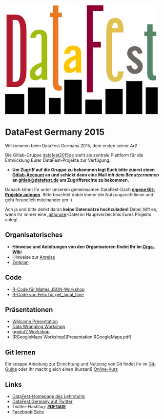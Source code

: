 ![DataFest](img/Datafest_small.png)

# DataFest Germany 2015
Willkommen beim DataFest Germany 2015, dem ersten seiner Art!

Die Gitlab-Gruppe [datafest2015de](https://gitlab.com/groups/datafest15de) steht 
als zentrale Plattform für die Entwicklung Eurer DataFest-Projekte zur Verfügung.

- **Um Zugriff auf die Gruppe zu bekommen legt Euch bitte zuerst einen
[Gitlab-Account](https://gitlab.com/users/sign_in) an und schickt dann eine Mail
*mit dem Benutzernamen* an gitlab@datafest.de um Zugriffsrechte zu bekommen.**

Danach könnt Ihr unter unserem gemeinsamen DataFest-Dach **[eigene Git-Projekte 
anlegen](https://gitlab.com/projects/new?namespace_id=132941)**. Bitte beachtet 
dabei immer die Nutzungsrichtlinien und geht freundlich miteinander um :) 

Ach ja und bitte denkt daran **keine Datensätze hochzuladen!** Dabei hilft es, wenn Ihr immer eine [.gitignore](./.gitignore)-Datei im 
Hauptverzeichnis Eures Projekts anlegt.

## Organisatorisches
- **Hinweise und Anleitungen von den Organisatoren findet Ihr im 
[Orga-Wiki](https://gitlab.com/datafest15de/orga/wikis/home)**
- Hinweise zur [Anreise](https://gitlab.com/datafest15de/orga/wikis/VenueandDirections)
- [Zeitplan](https://gitlab.com/datafest15de/orga/wikis/Schedule)

## Code
- [R-Code für Maltes JSON-Workshop](json.r)
- [R-Code von Felix für get_local_time](get_local_time.R)

## Präsentationen
- [Welcome Presentation](Welcome_Presentation_DF15DE.pdf)
- [Data Wrangling Workshop](data_wrangling_workshop.html)
- [ggplot2 Workshop](ggplot2_workshop.html)
- [RGoogleMaps Workshop](Presentation RGoogleMaps.pdf)


## Git lernen
Ein knappe Anleitung zur Einrichtung und Nutzung von Git findet Ihr im 
[Git-Guide](http://rogerdudler.github.io/git-guide/index.de.html) oder Ihr macht
gleich einen (kurzen!) [Online-Kurs](https://try.github.io/)

## Links
- [DataFest-Homepage des Lehrstuhls](http://sswml.uni-mannheim.de/Teaching/DataFest%20Germany/)
- [DataFest Germany auf Twitter](https://twitter.com/DataFestGermany)
- Twitter-Hashtag: **[#DF15DE](https://twitter.com/hashtag/DF15DE?src=hash)**
- [Facebook-Seite](https://www.facebook.com/groups/DataFestGermany/)
